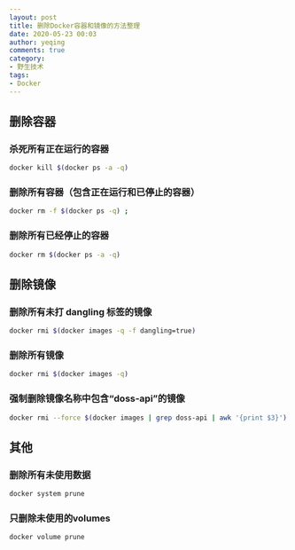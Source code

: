 ```yaml
---
layout: post
title: 删除Docker容器和镜像的方法整理
date: 2020-05-23 00:03
author: yeqing
comments: true
category:
- 野生技术
tags:
- Docker
---
```

## 删除容器
### 杀死所有正在运行的容器

```bash
docker kill $(docker ps -a -q)
```

### 删除所有容器（包含正在运行和已停止的容器）

```bash
docker rm -f $(docker ps -q) ;
```

### 删除所有已经停止的容器

```bash
docker rm $(docker ps -a -q)
```

## 删除镜像
###  删除所有未打 dangling 标签的镜像

```bash
docker rmi $(docker images -q -f dangling=true)
```

### 删除所有镜像

```bash
docker rmi $(docker images -q)
```

### 强制删除镜像名称中包含“doss-api”的镜像

```bash
docker rmi --force $(docker images | grep doss-api | awk '{print $3}')
```

## 其他
### 删除所有未使用数据

```bash
docker system prune
```

### 只删除未使用的volumes

```bash
docker volume prune
```

